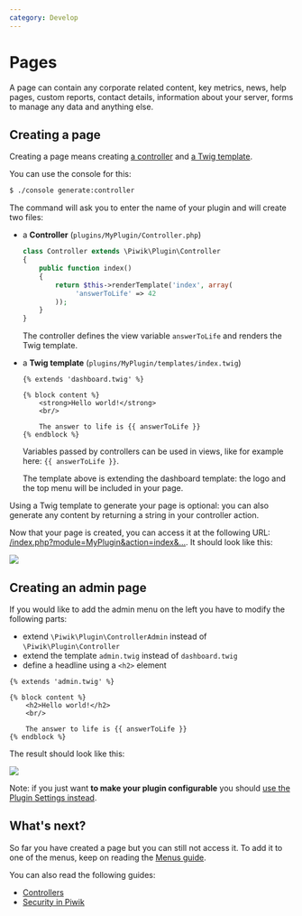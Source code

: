 ```yaml
---
category: Develop
---
```

# Pages

A page can contain any corporate related content, key metrics, news, help pages, custom reports, contact details, information about your server, forms to manage any data and anything else.

## Creating a page

Creating a page means creating [a controller](/guides/mvc-controllers) and [a Twig template](/guides/mvc-views).

You can use the console for this:

```bash
$ ./console generate:controller
```

The command will ask you to enter the name of your plugin and will create two files:

- a **Controller** (`plugins/MyPlugin/Controller.php`)

    ```php
    class Controller extends \Piwik\Plugin\Controller
    {
        public function index()
        {
            return $this->renderTemplate('index', array(
                 'answerToLife' => 42
            ));
        }
    }
    ```

    The controller defines the view variable `answerToLife` and renders the Twig template.

- a **Twig template** (`plugins/MyPlugin/templates/index.twig`)

    ```twig
    {% extends 'dashboard.twig' %}

    {% block content %}
        <strong>Hello world!</strong>
        <br/>

        The answer to life is {{ answerToLife }}
    {% endblock %}
    ```

    Variables passed by controllers can be used in views, like for example here: `{{ answerToLife }}`.

    The template above is extending the dashboard template: the logo and the top menu will be included in your page.

Using a Twig template to generate your page is optional: you can also generate any content by returning a string in your controller action.

Now that your page is created, you can access it at the following URL: [/index.php?module=MyPlugin&action=index&…](http://localhost:8000/index.php?module=MyPlugin&action=index&idSite=1&period=day&date=yesterday). It should look like this:

![](http://piwik.org/wp-content/uploads/2014/09/action_example.png)

## Creating an admin page

If you would like to add the admin menu on the left you have to modify the following parts:

- extend `\Piwik\Plugin\ControllerAdmin` instead of `\Piwik\Plugin\Controller`
- extend the template `admin.twig` instead of `dashboard.twig`
- define a headline using a `<h2>` element

```twig
{% extends 'admin.twig' %}

{% block content %}
    <h2>Hello world!</h2>
    <br/>

    The answer to life is {{ answerToLife }}
{% endblock %}
```

The result should look like this:

![](http://piwik.org/wp-content/uploads/2014/09/action_admin_example.png)

Note: if you just want **to make your plugin configurable** you should [use the Plugin Settings instead](/guides/plugin-settings).

## What's next?

So far you have created a page but you can still not access it. To add it to one of the menus, keep on reading the [Menus guide](/guides/menus.md).

You can also read the following guides:

- [Controllers](/guides/mvc-controllers.md)
- [Security in Piwik](/guides/security-in-piwik.md)
